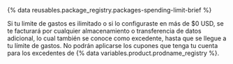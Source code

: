 {% data reusables.package_registry.packages-spending-limit-brief %}

Si tu limite de gastos es ilimitado o si lo configuraste en más de $0 USD, se te facturará por cualquier almacenamiento o transferencia de datos adicional, lo cual también se conoce como excedente, hasta que se llegue a tu límite de gastos. No podrán aplicarse los cupones que tenga tu cuenta para los excedentes de {% data variables.product.prodname_registry %}.

